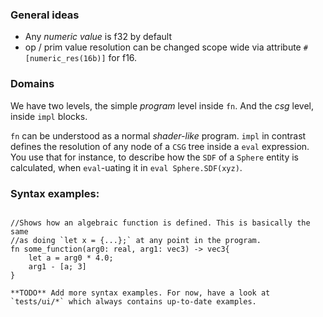 

### General ideas
- Any *numeric value* is f32 by default
- op / prim value resolution can be changed scope wide via attribute `#[numeric_res(16b)]` for f16.


### Domains
We have two levels, the simple _program_ level inside `fn`. And the _csg_ level, inside `impl` blocks.

`fn` can be understood as a normal _shader-like_ program. `impl` in contrast defines the resolution of any node of a `CSG` tree inside a `eval` expression. You use that for instance, to describe how the `SDF` of a `Sphere` entity is calculated, when `eval`-uating it in `eval Sphere.SDF(xyz)`.

### Syntax examples:

```

//Shows how an algebraic function is defined. This is basically the same
//as doing `let x = {...};` at any point in the program.
fn some_function(arg0: real, arg1: vec3) -> vec3{
    let a = arg0 * 4.0;
    arg1 - [a; 3]
}

**TODO** Add more syntax examples. For now, have a look at `tests/ui/*` which always contains up-to-date examples.
